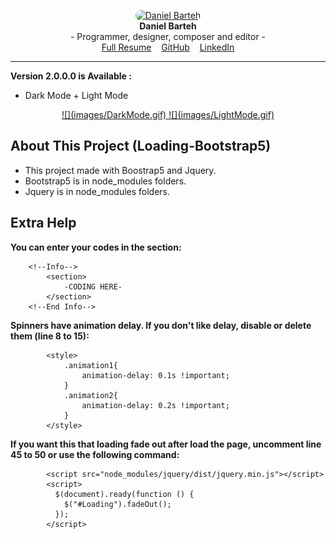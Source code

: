 <p align="center">
<a href="https://dabram.ir/resume" target="_blank"><img style="border-radius: 10px" src="https://dabram.ir/file/image/rezome/perseneli.jpg" height="100" alt="Daniel Barteh"></a>
<br>
<b>Daniel Barteh</b>
<br>
- Programmer, designer, composer and editor -
<br>
<a href="https://dabram.ir/resume">Full Resume</a>
&nbsp;&nbsp;
<a href="https://github.com/DanielBarteh">GitHub</a>
&nbsp;&nbsp;
<a href="https://linkedin.com/in/DanielBarteh">LinkedIn</a>
</p>
<hr>


**Version 2.0.0.0 is Available :**
* Dark Mode + Light Mode

<p style="text-align: center">
    <a href="images/DarkMode.gif">
        ![](images/DarkMode.gif)
    </a>
    <a href="images/LightMode.gif">
        ![](images/LightMode.gif)
    </a>
</p>



## About This Project (Loading-Bootstrap5)
* This project made with Boostrap5 and Jquery.
* Bootstrap5 is in node_modules folders.
* Jquery is in node_modules folders.

## Extra Help
**You can enter your codes in the section:**
```
    <!--Info-->
        <section>
            -CODING HERE-
        </section>
    <!--End Info-->
```
**Spinners have animation delay. If you don't like delay, disable or delete them (line 8 to 15):**
```
        <style>
            .animation1{
                animation-delay: 0.1s !important;
            }
            .animation2{
                animation-delay: 0.2s !important;
            }
        </style>
```
**If you want this that loading fade out after load the page, uncomment line 45 to 50 or use the following command:**
```
        <script src="node_modules/jquery/dist/jquery.min.js"></script>
        <script>
          $(document).ready(function () {
            $("#Loading").fadeOut();
          });
        </script>
```